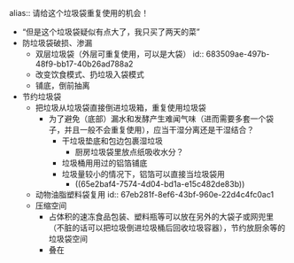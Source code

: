 alias:: 请给这个垃圾袋重复使用的机会！

- “但是这个垃圾袋疑似有点大了，我只买了两天的菜”
- 防垃圾袋破损、渗漏
	- 双层垃圾袋（外层可重复使用，可以是大袋）
	  id:: 683509ae-497b-48f9-bb17-40b26ad788a2
	- 改变饮食模式、扔垃圾入袋模式
	- 铺底，倒前抽离
- 节约垃圾袋
	- 把垃圾从垃圾袋直接倒进垃圾箱，重复使用垃圾袋
		- 为了避免（底部）漏水和发酵产生难闻气味（进而需要多套一个袋子，并且一般不会重复使用），应当干湿分离还是干湿结合？
			- 干垃圾垫底和包边包裹湿垃圾
				- 厨房垃圾袋里放点纸吸收水分？
			- 垃圾桶用用过的铝箔铺底
			- 垃圾量较小的情况下，铝箔可以直接当垃圾袋用
				- ((65e2baf4-7574-4d04-bd1a-e15c482de83b))
	- 动物油脂塑料袋复用
	  id:: 67eb281f-8ef6-43bf-960e-22d4c4fc0ac1
	- 压缩空间
		- 占体积的速冻食品包装、塑料瓶等可以放在另外的大袋子或网兜里（不脏的话可以把垃圾倒进垃圾桶后回收垃圾容器），节约放厨余等的垃圾袋空间
		- 叠在